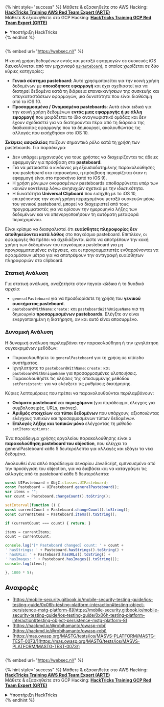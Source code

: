 {% hint style="success" %}
Μάθετε & εξασκηθείτε στο AWS Hacking:<img src="/.gitbook/assets/arte.png" alt="" data-size="line">[**HackTricks Training AWS Red Team Expert (ARTE)**](https://training.hacktricks.xyz/courses/arte)<img src="/.gitbook/assets/arte.png" alt="" data-size="line">\
Μάθετε & εξασκηθείτε στο GCP Hacking: <img src="/.gitbook/assets/grte.png" alt="" data-size="line">[**HackTricks Training GCP Red Team Expert (GRTE)**<img src="/.gitbook/assets/grte.png" alt="" data-size="line">](https://training.hacktricks.xyz/courses/grte)

<details>

<summary>Υποστήριξη HackTricks</summary>

* Ελέγξτε τα [**σχέδια συνδρομής**](https://github.com/sponsors/carlospolop)!
* **Εγγραφείτε στην** 💬 [**ομάδα Discord**](https://discord.gg/hRep4RUj7f) ή στην [**ομάδα telegram**](https://t.me/peass) ή **ακολουθήστε** μας στο **Twitter** 🐦 [**@hacktricks\_live**](https://twitter.com/hacktricks\_live)**.**
* **Μοιραστείτε κόλπα hacking υποβάλλοντας PRs στα** [**HackTricks**](https://github.com/carlospolop/hacktricks) και [**HackTricks Cloud**](https://github.com/carlospolop/hacktricks-cloud) github repos.

</details>
{% endhint %}

<figure><img src="https://pentest.eu/RENDER_WebSec_10fps_21sec_9MB_29042024.gif" alt=""><figcaption></figcaption></figure>

{% embed url="https://websec.nl/" %}


Η κοινή χρήση δεδομένων εντός και μεταξύ εφαρμογών σε συσκευές iOS διευκολύνεται από τον μηχανισμό [`UIPasteboard`](https://developer.apple.com/documentation/uikit/uipasteboard), ο οποίος χωρίζεται σε δύο κύριες κατηγορίες:

- **Γενικό σύστημα pasteboard**: Αυτό χρησιμοποιείται για την κοινή χρήση δεδομένων με **οποιαδήποτε εφαρμογή** και έχει σχεδιαστεί για να διατηρεί δεδομένα κατά τη διάρκεια επανεκκινήσεων της συσκευής και απεγκαταστάσεων εφαρμογών, μια δυνατότητα που είναι διαθέσιμη από το iOS 10.
- **Προσαρμοσμένα / Ονομασμένα pasteboards**: Αυτά είναι ειδικά για την κοινή χρήση δεδομένων **εντός μιας εφαρμογής ή με άλλη εφαρμογή** που μοιράζεται το ίδιο αναγνωριστικό ομάδας και δεν έχουν σχεδιαστεί για να διατηρούνται πέρα από τη διάρκεια της διαδικασίας εφαρμογής που τα δημιουργεί, ακολουθώντας τις αλλαγές που εισήχθησαν στο iOS 10.

**Σκέψεις ασφαλείας** παίζουν σημαντικό ρόλο κατά τη χρήση των pasteboards. Για παράδειγμα:
- Δεν υπάρχει μηχανισμός για τους χρήστες να διαχειρίζονται τις άδειες εφαρμογών για πρόσβαση στο **pasteboard**.
- Για να μετριαστεί ο κίνδυνος μη εξουσιοδοτημένης παρακολούθησης του pasteboard στο παρασκήνιο, η πρόσβαση περιορίζεται όταν η εφαρμογή είναι στο προσκήνιο (από το iOS 9).
- Η χρήση μόνιμων ονομασμένων pasteboards αποθαρρύνεται υπέρ των κοινών κοντέινερ λόγω ανησυχιών σχετικά με την ιδιωτικότητα.
- Η δυνατότητα **Universal Clipboard** που εισήχθη με το iOS 10, επιτρέποντας την κοινή χρήση περιεχομένου μεταξύ συσκευών μέσω του γενικού pasteboard, μπορεί να διαχειριστεί από τους προγραμματιστές για να ορίσουν την ημερομηνία λήξης των δεδομένων και να απενεργοποιήσουν τη αυτόματη μεταφορά περιεχομένου.

Είναι κρίσιμο να διασφαλιστεί ότι **ευαίσθητες πληροφορίες δεν αποθηκεύονται κατά λάθος** στο παγκόσμιο pasteboard. Επιπλέον, οι εφαρμογές θα πρέπει να σχεδιάζονται ώστε να αποτρέπουν την κακή χρήση των δεδομένων του παγκόσμιου pasteboard για μη προγραμματισμένες ενέργειες, και οι προγραμματιστές ενθαρρύνονται να εφαρμόσουν μέτρα για να αποτρέψουν την αντιγραφή ευαίσθητων πληροφοριών στο clipboard.

### Στατική Ανάλυση

Για στατική ανάλυση, αναζητήστε στον πηγαίο κώδικα ή το δυαδικό αρχείο:
- `generalPasteboard` για να προσδιορίσετε τη χρήση του **γενικού συστήματος pasteboard**.
- `pasteboardWithName:create:` και `pasteboardWithUniqueName` για τη δημιουργία **προσαρμοσμένων pasteboards**. Ελέγξτε αν είναι ενεργοποιημένη η διατήρηση, αν και αυτό είναι αποσυρμένο.

### Δυναμική Ανάλυση

Η δυναμική ανάλυση περιλαμβάνει την παρακολούθηση ή την ιχνηλάτηση συγκεκριμένων μεθόδων:
- Παρακολουθήστε το `generalPasteboard` για τη χρήση σε επίπεδο συστήματος.
- Ιχνηλατήστε το `pasteboardWithName:create:` και `pasteboardWithUniqueName` για προσαρμοσμένες υλοποιήσεις.
- Παρακολουθήστε τις κλήσεις της αποσυρμένης μεθόδου `setPersistent:` για να ελέγξετε τις ρυθμίσεις διατήρησης.

Κύριες λεπτομέρειες που πρέπει να παρακολουθούνται περιλαμβάνουν:
- **Ονόματα pasteboard** και **περιεχόμενα** (για παράδειγμα, έλεγχος για συμβολοσειρές, URLs, εικόνες).
- **Αριθμός στοιχείων** και **τύποι δεδομένων** που υπάρχουν, αξιοποιώντας ελέγχους τυπικών και προσαρμοσμένων τύπων δεδομένων.
- **Επιλογές λήξης και τοπικών μόνο** ελέγχοντας τη μέθοδο `setItems:options:`.

Ένα παράδειγμα χρήσης εργαλείου παρακολούθησης είναι ο **παρακολούθηση pasteboard του objection**, που ελέγχει το generalPasteboard κάθε 5 δευτερόλεπτα για αλλαγές και εξάγει τα νέα δεδομένα.

Ακολουθεί ένα απλό παράδειγμα σεναρίου JavaScript, εμπνευσμένο από την προσέγγιση του objection, για να διαβάσει και να καταγράψει τις αλλαγές από το pasteboard κάθε 5 δευτερόλεπτα:
```javascript
const UIPasteboard = ObjC.classes.UIPasteboard;
const Pasteboard = UIPasteboard.generalPasteboard();
var items = "";
var count = Pasteboard.changeCount().toString();

setInterval(function () {
const currentCount = Pasteboard.changeCount().toString();
const currentItems = Pasteboard.items().toString();

if (currentCount === count) { return; }

items = currentItems;
count = currentCount;

console.log('[* Pasteboard changed] count: ' + count +
' hasStrings: ' + Pasteboard.hasStrings().toString() +
' hasURLs: ' + Pasteboard.hasURLs().toString() +
' hasImages: ' + Pasteboard.hasImages().toString());
console.log(items);

}, 1000 * 5);
```
## Αναφορές

* [https://mobile-security.gitbook.io/mobile-security-testing-guide/ios-testing-guide/0x06h-testing-platform-interaction#testing-object-persistence-mstg-platform-8](https://mobile-security.gitbook.io/mobile-security-testing-guide/ios-testing-guide/0x06h-testing-platform-interaction#testing-object-persistence-mstg-platform-8)
* [https://hackmd.io/@robihamanto/owasp-robi](https://hackmd.io/@robihamanto/owasp-robi)
* [https://mas.owasp.org/MASTG/tests/ios/MASVS-PLATFORM/MASTG-TEST-0073/](https://mas.owasp.org/MASTG/tests/ios/MASVS-PLATFORM/MASTG-TEST-0073/)

<figure><img src="https://pentest.eu/RENDER_WebSec_10fps_21sec_9MB_29042024.gif" alt=""><figcaption></figcaption></figure>

{% embed url="https://websec.nl/" %}


{% hint style="success" %}
Μάθετε & εξασκηθείτε στο AWS Hacking:<img src="/.gitbook/assets/arte.png" alt="" data-size="line">[**HackTricks Training AWS Red Team Expert (ARTE)**](https://training.hacktricks.xyz/courses/arte)<img src="/.gitbook/assets/arte.png" alt="" data-size="line">\
Μάθετε & εξασκηθείτε στο GCP Hacking: <img src="/.gitbook/assets/grte.png" alt="" data-size="line">[**HackTricks Training GCP Red Team Expert (GRTE)**<img src="/.gitbook/assets/grte.png" alt="" data-size="line">](https://training.hacktricks.xyz/courses/grte)

<details>

<summary>Υποστήριξη HackTricks</summary>

* Ελέγξτε τα [**σχέδια συνδρομής**](https://github.com/sponsors/carlospolop)!
* **Εγγραφείτε στην** 💬 [**ομάδα Discord**](https://discord.gg/hRep4RUj7f) ή στην [**ομάδα telegram**](https://t.me/peass) ή **ακολουθήστε** μας στο **Twitter** 🐦 [**@hacktricks\_live**](https://twitter.com/hacktricks\_live)**.**
* **Μοιραστείτε κόλπα hacking υποβάλλοντας PRs στα** [**HackTricks**](https://github.com/carlospolop/hacktricks) και [**HackTricks Cloud**](https://github.com/carlospolop/hacktricks-cloud) github repos.

</details>
{% endhint %}
